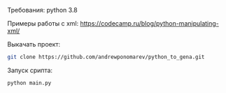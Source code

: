 Требования: python 3.8

Примеры работы с xml: https://codecamp.ru/blog/python-manipulating-xml/

Выкачать проект:
```bash
git clone https://github.com/andrewponomarev/python_to_gena.git
```

Запуск срипта:
```bash
python main.py
```